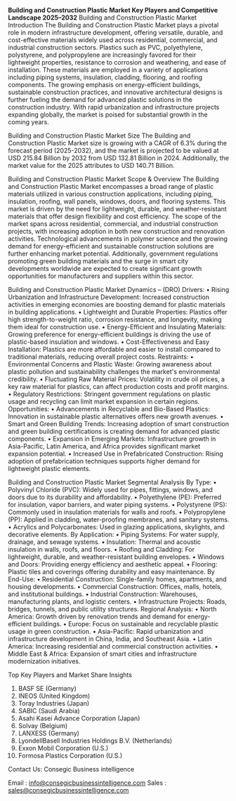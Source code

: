 **Building and Construction Plastic Market Key Players and Competitive Landscape 2025–2032**
 Building and Construction Plastic Market 
Introduction
The Building and Construction Plastic Market plays a pivotal role in modern infrastructure development, offering versatile, durable, and cost-effective materials widely used across residential, commercial, and industrial construction sectors. Plastics such as PVC, polyethylene, polystyrene, and polypropylene are increasingly favored for their lightweight properties, resistance to corrosion and weathering, and ease of installation. These materials are employed in a variety of applications including piping systems, insulation, cladding, flooring, and roofing components. The growing emphasis on energy-efficient buildings, sustainable construction practices, and innovative architectural designs is further fueling the demand for advanced plastic solutions in the construction industry. With rapid urbanization and infrastructure projects expanding globally, the market is poised for substantial growth in the coming years.

Building and Construction Plastic Market Size
The Building and Construction Plastic Market size is growing with a CAGR of 6.3% during the forecast period (2025-2032), and the market is projected to be valued at USD 215.84 Billion by 2032 from USD 132.81 Billion in 2024. Additionally, the market value for the 2025 attributes to USD 140.71 Billion.

Building and Construction Plastic Market Scope & Overview
The Building and Construction Plastic Market encompasses a broad range of plastic materials utilized in various construction applications, including piping, insulation, roofing, wall panels, windows, doors, and flooring systems. This market is driven by the need for lightweight, durable, and weather-resistant materials that offer design flexibility and cost efficiency. The scope of the market spans across residential, commercial, and industrial construction projects, with increasing adoption in both new construction and renovation activities. Technological advancements in polymer science and the growing demand for energy-efficient and sustainable construction solutions are further enhancing market potential. Additionally, government regulations promoting green building materials and the surge in smart city developments worldwide are expected to create significant growth opportunities for manufacturers and suppliers within this sector.

Building and Construction Plastic Market Dynamics – (DRO)
Drivers:
•	Rising Urbanization and Infrastructure Development: Increased construction activities in emerging economies are boosting demand for plastic materials in building applications.
•	Lightweight and Durable Properties: Plastics offer high strength-to-weight ratio, corrosion resistance, and longevity, making them ideal for construction use.
•	Energy-Efficient and Insulating Materials: Growing preference for energy-efficient buildings is driving the use of plastic-based insulation and windows.
•	Cost-Effectiveness and Easy Installation: Plastics are more affordable and easier to install compared to traditional materials, reducing overall project costs.
Restraints:
•	Environmental Concerns and Plastic Waste: Growing awareness about plastic pollution and sustainability challenges the market's environmental credibility.
•	Fluctuating Raw Material Prices: Volatility in crude oil prices, a key raw material for plastics, can affect production costs and profit margins.
•	Regulatory Restrictions: Stringent government regulations on plastic usage and recycling can limit market expansion in certain regions.
Opportunities:
•	Advancements in Recyclable and Bio-Based Plastics: Innovation in sustainable plastic alternatives offers new growth avenues.
•	Smart and Green Building Trends: Increasing adoption of smart construction and green building certifications is creating demand for advanced plastic components.
•	Expansion in Emerging Markets: Infrastructure growth in Asia-Pacific, Latin America, and Africa provides significant market expansion potential.
•	Increased Use in Prefabricated Construction: Rising adoption of prefabrication techniques supports higher demand for lightweight plastic elements.

Building and Construction Plastic Market Segmental Analysis
By Type:
•	Polyvinyl Chloride (PVC): Widely used for pipes, fittings, windows, and doors due to its durability and affordability.
•	Polyethylene (PE): Preferred for insulation, vapor barriers, and water piping systems.
•	Polystyrene (PS): Commonly used in insulation materials for walls and roofs.
•	Polypropylene (PP): Applied in cladding, water-proofing membranes, and sanitary systems.
•	Acrylics and Polycarbonates: Used in glazing applications, skylights, and decorative elements.
By Application:
•	Piping Systems: For water supply, drainage, and sewage systems.
•	Insulation: Thermal and acoustic insulation in walls, roofs, and floors.
•	Roofing and Cladding: For lightweight, durable, and weather-resistant building envelopes.
•	Windows and Doors: Providing energy efficiency and aesthetic appeal.
•	Flooring: Plastic tiles and coverings offering durability and easy maintenance.
By End-Use:
•	Residential Construction: Single-family homes, apartments, and housing developments.
•	Commercial Construction: Offices, malls, hotels, and institutional buildings.
•	Industrial Construction: Warehouses, manufacturing plants, and logistic centers.
•	Infrastructure Projects: Roads, bridges, tunnels, and public utility structures.
Regional Analysis:
•	North America: Growth driven by renovation trends and demand for energy-efficient buildings.
•	Europe: Focus on sustainable and recyclable plastic usage in green construction.
•	Asia-Pacific: Rapid urbanization and infrastructure development in China, India, and Southeast Asia.
•	Latin America: Increasing residential and commercial construction activities.
•	Middle East & Africa: Expansion of smart cities and infrastructure modernization initiatives.

Top Key Players and Market Share Insights
1.	BASF SE (Germany)
2.	INEOS (United Kingdom)
3.	Toray Industries (Japan)
4.	SABIC (Saudi Arabia)
5.	Asahi Kasei Advance Corporation (Japan)
6.	Solvay (Belgium)
7.	LANXESS (Germany)
8.	LyondellBasell Industries Holdings B.V. (Netherlands)
9.	Exxon Mobil Corporation (U.S.)
10.	Formosa Plastics Corporation (U.S.)

Contact Us:
Consegic Business intelligence
 
Email :   info@consegicbusinessintelligence.com
Sales :  sales@consegicbusinessintelligence.com


